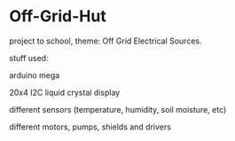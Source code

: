 # Off-Grid-Hut 
project to school, theme: Off Grid Electrical Sources.  


stuff used: 


arduino mega


20x4 I2C liquid crystal display 


different sensors (temperature, humidity, soil moisture, etc) 


different motors, pumps, shields and drivers 


